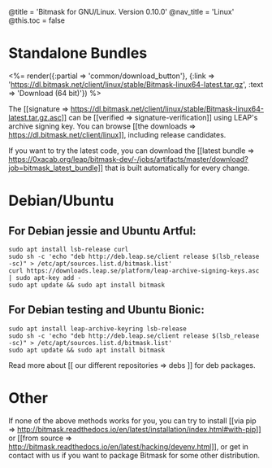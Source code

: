 @title = 'Bitmask for GNU/Linux. Version 0.10.0'
@nav_title = 'Linux'
@this.toc = false

# Standalone Bundles

<%= render({:partial => 'common/download_button'}, {:link => 'https://dl.bitmask.net/client/linux/stable/Bitmask-linux64-latest.tar.gz', :text => 'Download (64 bit)'}) %>

The [[signature => https://dl.bitmask.net/client/linux/stable/Bitmask-linux64-latest.tar.gz.asc]] can be [[verified => signature-verification]] using LEAP's archive signing key. You can browse [[the downloads => https://dl.bitmask.net/client/linux]], including release candidates.

If you want to try the latest code, you can download the [[latest bundle => https://0xacab.org/leap/bitmask-dev/-/jobs/artifacts/master/download?job=bitmask_latest_bundle]] that is built automatically for every change.


# Debian/Ubuntu


## For Debian jessie and Ubuntu Artful:

```
sudo apt install lsb-release curl
sudo sh -c 'echo "deb http://deb.leap.se/client release $(lsb_release -sc)" > /etc/apt/sources.list.d/bitmask.list'
curl https://downloads.leap.se/platform/leap-archive-signing-keys.asc | sudo apt-key add -
sudo apt update && sudo apt install bitmask
```


## For Debian testing and Ubuntu Bionic:

```
sudo apt install leap-archive-keyring lsb-release
sudo sh -c 'echo "deb http://deb.leap.se/client release $(lsb_release -sc)" > /etc/apt/sources.list.d/bitmask.list'
sudo apt update && sudo apt install bitmask
```

Read more about [[ our different repositories => debs ]] for deb packages.

# Other

If none of the above methods works for you, you can try to install [[via pip => http://bitmask.readthedocs.io/en/latest/installation/index.html#with-pip]] or [[from source => http://bitmask.readthedocs.io/en/latest/hacking/devenv.html]], or get in contact with us if you want to package Bitmask for some other distribution.
